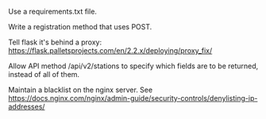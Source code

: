 Use a requirements.txt file.

Write a registration method that uses POST.

Tell flask it's behind a proxy: 
https://flask.palletsprojects.com/en/2.2.x/deploying/proxy_fix/

Allow API method /api/v2/stations to specify which fields are to be returned,
instead of all of them.

Maintain a blacklist on the nginx server.
See https://docs.nginx.com/nginx/admin-guide/security-controls/denylisting-ip-addresses/